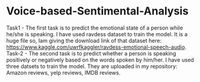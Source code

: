 # Voice-based-Sentimental-Analysis
Task1 - The first task is to predict the emotional state of a person while he/she is speaking. I have used ravdess dataset to train the model. It is a huge file so, Iam giving the download link of that dataset here:  https://www.kaggle.com/uwrfkaggler/ravdess-emotional-speech-audio.
Task-2 - The second task is to predict whether a person is speaking positively or negatively based on the words spoken by him/her. I have used three datsets to train the model. They are uploaded in my repository: Amazon reviews, yelp reviews, IMDB reviews.
